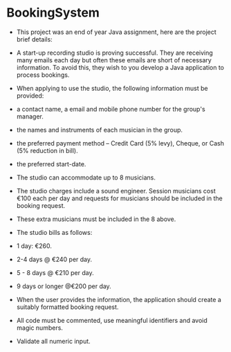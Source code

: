# BookingSystem
- This project was an end of year Java assignment, here are the project brief details:
- A start-up recording studio is proving successful. They are receiving many emails each
day but often these emails are short of necessary information. To avoid
this, they wish to you develop a Java application to process bookings.

- When applying to use the studio, the following information must be provided:
- a contact name, a email and mobile phone number for the group's manager.
- the names and instruments of each musician in the group.
- the preferred payment method – Credit Card (5% levy), Cheque, or Cash (5% reduction in bill).
- the preferred start-date.

- The studio can accommodate up to 8 musicians.

- The studio charges include a sound engineer. Session musicians cost €100 each per day and requests for musicians should be included in the booking request.

- These extra musicians must be included in the 8 above.

- The studio bills as follows:
- 1 day: €260.
- 2-4 days @ €240 per day.
- 5 - 8 days @ €210 per day.
- 9 days or longer @€200 per day.

- When the user provides the information, the application should create a suitably formatted booking request.

- All code must be commented, use meaningful identifiers and avoid magic numbers.

- Validate all numeric input.
